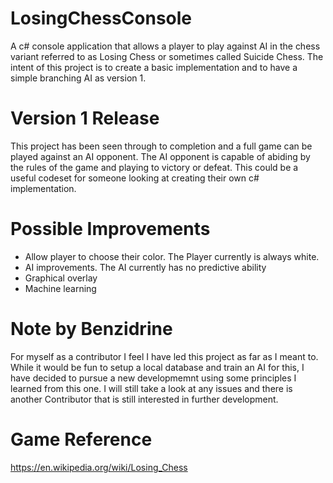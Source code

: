 # LosingChessConsole
A c# console application that allows a player to play against AI in the chess variant referred to as Losing Chess or sometimes called Suicide Chess. The intent of this project is to create a basic implementation and to have a simple branching AI as version 1. 

# Version 1 Release 
This project has been seen through to completion and a full game can be played against an AI opponent. The AI opponent is capable of abiding by the rules of the game and playing to victory or defeat. This could be a useful codeset for someone looking at creating their own c# implementation.

# Possible Improvements
* Allow player to choose their color. The Player currently is always white. 
* AI improvements. The AI currently has no predictive ability
* Graphical overlay
* Machine learning

# Note by Benzidrine
For myself as a contributor I feel I have led this project as far as I meant to. While it would be fun to setup a local database and train an AI for this, I have decided to pursue a new developmemnt using some principles I learned from this one. I will still take a look at any issues and there is another Contributor that is still interested in further development.

# Game Reference
https://en.wikipedia.org/wiki/Losing_Chess
